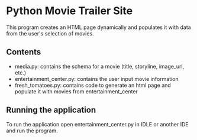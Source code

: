 # Python Movie Trailer Site

This program creates an HTML page dynamically and populates it with data from the user's selection of movies.

## Contents
* media.py:                 contains the schema for a movie (title, storyline, image_url, etc.)
* entertainment_center.py:  contains the user input movie information
* fresh_tomatoes.py:        contains code to generate an html page and populate it with movies from entertainment_center

## Running the application
To run the application open entertainment_center.py in IDLE or another IDE and run the program.

